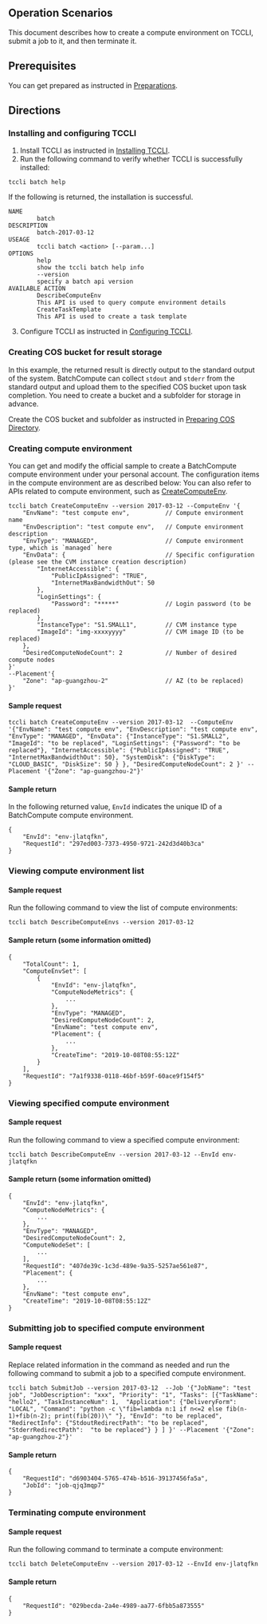 ## Operation Scenarios
This document describes how to create a compute environment on TCCLI, submit a job to it, and then terminate it.

## Prerequisites
You can get prepared as instructed in [Preparations](https://intl.cloud.tencent.com/document/product/599/10807).


## Directions
### Installing and configuring TCCLI
1. Install TCCLI as instructed in [Installing TCCLI](https://intl.cloud.tencent.com/document/product/599/10548). 
2. Run the following command to verify whether TCCLI is successfully installed:
```
tccli batch help
```
If the following is returned, the installation is successful.
```
NAME
        batch
DESCRIPTION
        batch-2017-03-12
USEAGE
        tccli batch <action> [--param...]
OPTIONS
        help
        show the tccli batch help info
        --version
        specify a batch api version
AVAILABLE ACTION
        DescribeComputeEnv
        This API is used to query compute environment details
        CreateTaskTemplate
        This API is used to create a task template
```
3. Configure TCCLI as instructed in [Configuring TCCLI](https://intl.cloud.tencent.com/document/product/599/10548).



### Creating COS bucket for result storage
In this example, the returned result is directly output to the standard output of the system. BatchCompute can collect `stdout` and `stderr` from the standard output and upload them to the specified COS bucket upon task completion. You need to create a bucket and a subfolder for storage in advance.

Create the COS bucket and subfolder as instructed in [Preparing COS Directory](https://intl.cloud.tencent.com/document/product/599/10548).



### Creating compute environment
You can get and modify the official sample to create a BatchCompute compute environment under your personal account. The configuration items in the compute environment are as described below:
You can also refer to APIs related to compute environment, such as [CreateComputeEnv](https://intl.cloud.tencent.com/document/product/599/30521).
```
tccli batch CreateComputeEnv --version 2017-03-12 --ComputeEnv '{
    "EnvName": "test compute env",          // Compute environment name
    "EnvDescription": "test compute env",   // Compute environment description
    "EnvType": "MANAGED",                   // Compute environment type, which is `managed` here
    "EnvData": {                            // Specific configuration (please see the CVM instance creation description)
        "InternetAccessible": {
            "PublicIpAssigned": "TRUE",
            "InternetMaxBandwidthOut": 50
        },
        "LoginSettings": {
            "Password": "*****"             // Login password (to be replaced)
        },
        "InstanceType": "S1.SMALL1",        // CVM instance type
        "ImageId": "img-xxxxyyyy"           // CVM image ID (to be replaced)
    },
    "DesiredComputeNodeCount": 2            // Number of desired compute nodes
}'
--Placement'{
    "Zone": "ap-guangzhou-2"                // AZ (to be replaced)
}'
```


#### Sample request
```
tccli batch CreateComputeEnv --version 2017-03-12  --ComputeEnv '{"EnvName": "test compute env", "EnvDescription": "test compute env", "EnvType": "MANAGED", "EnvData": {"InstanceType": "S1.SMALL2", "ImageId": "to be replaced", "LoginSettings": {"Password": "to be replaced"}, "InternetAccessible": {"PublicIpAssigned": "TRUE", "InternetMaxBandwidthOut": 50}, "SystemDisk": {"DiskType": "CLOUD_BASIC", "DiskSize": 50 } }, "DesiredComputeNodeCount": 2 }' --Placement '{"Zone": "ap-guangzhou-2"}'
```

#### Sample return
In the following returned value, `EnvId` indicates the unique ID of a BatchCompute compute environment.
```
{
    "EnvId": "env-jlatqfkn", 
    "RequestId": "297ed003-7373-4950-9721-242d3d40b3ca"
}
```

### Viewing compute environment list
#### Sample request
Run the following command to view the list of compute environments:
```
tccli batch DescribeComputeEnvs --version 2017-03-12
```

#### Sample return (some information omitted)
```
{
    "TotalCount": 1, 
    "ComputeEnvSet": [
        {
            "EnvId": "env-jlatqfkn", 
            "ComputeNodeMetrics": {
                ...
            }, 
            "EnvType": "MANAGED", 
            "DesiredComputeNodeCount": 2, 
            "EnvName": "test compute env", 
            "Placement": {
                ...
            }, 
            "CreateTime": "2019-10-08T08:55:12Z"
        }
    ], 
    "RequestId": "7a1f9338-0118-46bf-b59f-60ace9f154f5"
}
```


### Viewing specified compute environment
#### Sample request
Run the following command to view a specified compute environment:
```
tccli batch DescribeComputeEnv --version 2017-03-12 --EnvId env-jlatqfkn
```

#### Sample return (some information omitted)
```
{
    "EnvId": "env-jlatqfkn", 
    "ComputeNodeMetrics": {
        ...
    }, 
    "EnvType": "MANAGED", 
    "DesiredComputeNodeCount": 2, 
    "ComputeNodeSet": [
        ...
    ], 
    "RequestId": "407de39c-1c3d-489e-9a35-5257ae561e87", 
    "Placement": {
        ...
    }, 
    "EnvName": "test compute env", 
    "CreateTime": "2019-10-08T08:55:12Z"
}
```

### Submitting job to specified compute environment
#### Sample request
Replace related information in the command as needed and run the following command to submit a job to a specified compute environment.
```
tccli batch SubmitJob --version 2017-03-12  --Job '{"JobName": "test job", "JobDescription": "xxx", "Priority": "1", "Tasks": [{"TaskName": "hello2", "TaskInstanceNum": 1,  "Application": {"DeliveryForm": "LOCAL", "Command": "python -c \"fib=lambda n:1 if n<=2 else fib(n-1)+fib(n-2); print(fib(20))\" "}, "EnvId": "to be replaced", "RedirectInfo": {"StdoutRedirectPath": "to be replaced", "StderrRedirectPath":  "to be replaced"} } ] }' --Placement '{"Zone": "ap-guangzhou-2"}'

```

#### Sample return
```
{
    "RequestId": "d6903404-5765-474b-b516-39137456fa5a", 
    "JobId": "job-qjq3mqp7"
}
```

### Terminating compute environment
#### Sample request
Run the following command to terminate a compute environment:
```
tccli batch DeleteComputeEnv --version 2017-03-12 --EnvId env-jlatqfkn
```

#### Sample return
```
{
    "RequestId": "029becda-2a4e-4989-aa77-6fbb5a873555"
}
```

